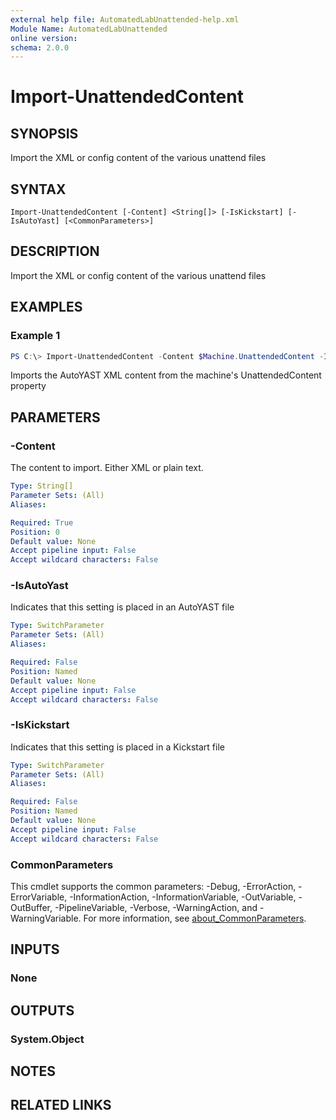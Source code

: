 ```yaml
---
external help file: AutomatedLabUnattended-help.xml
Module Name: AutomatedLabUnattended
online version:
schema: 2.0.0
---
```


# Import-UnattendedContent

## SYNOPSIS
Import the XML or config content of the various unattend files

## SYNTAX

```
Import-UnattendedContent [-Content] <String[]> [-IsKickstart] [-IsAutoYast] [<CommonParameters>]
```

## DESCRIPTION
Import the XML or config content of the various unattend files

## EXAMPLES

### Example 1
```powershell
PS C:\> Import-UnattendedContent -Content $Machine.UnattendedContent -IsAutoYast
```

Imports the AutoYAST XML content from the machine's UnattendedContent property

## PARAMETERS

### -Content
The content to import. Either XML or plain text.

```yaml
Type: String[]
Parameter Sets: (All)
Aliases:

Required: True
Position: 0
Default value: None
Accept pipeline input: False
Accept wildcard characters: False
```

### -IsAutoYast
Indicates that this setting is placed in an AutoYAST file

```yaml
Type: SwitchParameter
Parameter Sets: (All)
Aliases:

Required: False
Position: Named
Default value: None
Accept pipeline input: False
Accept wildcard characters: False
```

### -IsKickstart
Indicates that this setting is placed in a Kickstart file

```yaml
Type: SwitchParameter
Parameter Sets: (All)
Aliases:

Required: False
Position: Named
Default value: None
Accept pipeline input: False
Accept wildcard characters: False
```

### CommonParameters
This cmdlet supports the common parameters: -Debug, -ErrorAction, -ErrorVariable, -InformationAction, -InformationVariable, -OutVariable, -OutBuffer, -PipelineVariable, -Verbose, -WarningAction, and -WarningVariable. For more information, see [about_CommonParameters](http://go.microsoft.com/fwlink/?LinkID=113216).

## INPUTS

### None

## OUTPUTS

### System.Object
## NOTES

## RELATED LINKS
